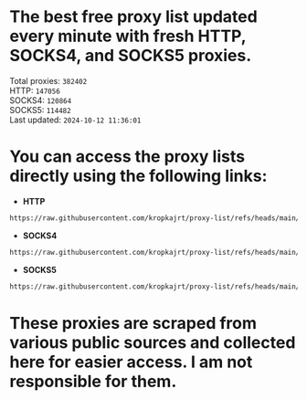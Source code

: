 # The best free proxy list updated every minute with fresh HTTP, SOCKS4, and SOCKS5 proxies.

Total proxies: `382402`  
HTTP: `147056`  
SOCKS4: `120864`  
SOCKS5: `114482`  
Last updated: `2024-10-12 11:36:01`  

# You can access the proxy lists directly using the following links:

- **HTTP**

```bash
https://raw.githubusercontent.com/kropkajrt/proxy-list/refs/heads/main/http.txt
```

- **SOCKS4**

```bash
https://raw.githubusercontent.com/kropkajrt/proxy-list/refs/heads/main/socks4.txt
```

- **SOCKS5**

```bash
https://raw.githubusercontent.com/kropkajrt/proxy-list/refs/heads/main/socks5.txt
```

# These proxies are scraped from various public sources and collected here for easier access. I am not responsible for them.